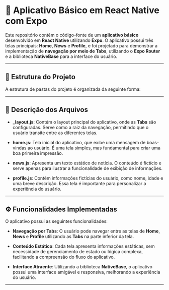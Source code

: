 # 📱 Aplicativo Básico em React Native com Expo

Este repositório contém o código-fonte de um **aplicativo básico** desenvolvido em **React Native** utilizando **Expo**. O aplicativo possui três telas principais: **Home**, **News** e **Profile**, e foi projetado para demonstrar a implementação de **navegação por meio de Tabs**, utilizando o **Expo Router** e a biblioteca **NativeBase** para a interface do usuário.

---

## 📂 Estrutura do Projeto

A estrutura de pastas do projeto é organizada da seguinte forma:


---

## 📄 Descrição dos Arquivos

- **_layout.js**: Contém o layout principal do aplicativo, onde as **Tabs** são configuradas. Serve como a raiz da navegação, permitindo que o usuário transite entre as diferentes telas.
  
- **home.js**: Tela inicial do aplicativo, que exibe uma mensagem de boas-vindas ao usuário. É uma tela simples, mas fundamental para criar uma boa primeira impressão.
  
- **news.js**: Apresenta um texto estático de notícia. O conteúdo é fictício e serve apenas para ilustrar a funcionalidade de exibição de informações.
  
- **profile.js**: Contém informações fictícias do usuário, como nome, idade e uma breve descrição. Essa tela é importante para personalizar a experiência do usuário.

---

## ⚙️ Funcionalidades Implementadas

O aplicativo possui as seguintes funcionalidades:

- **Navegação por Tabs**: O usuário pode navegar entre as telas de **Home**, **News** e **Profile** utilizando as **Tabs** na parte inferior da tela.
  
- **Conteúdo Estático**: Cada tela apresenta informações estáticas, sem necessidade de gerenciamento de estado ou lógica complexa, facilitando a compreensão do fluxo do aplicativo.
  
- **Interface Atraente**: Utilizando a biblioteca **NativeBase**, o aplicativo possui uma interface amigável e responsiva, melhorando a experiência do usuário.

---

